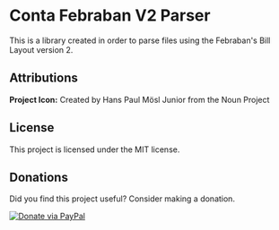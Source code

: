 Conta Febraban V2 Parser
=============================

This is a library created in order to parse files using the Febraban's Bill Layout version 2.

Attributions
---------------
**Project Icon:** Created by Hans Paul Mösl Junior from the Noun Project


License
------------
This project is licensed under the MIT license.


## Donations

Did you find this project useful? Consider making a donation.

[![Donate via PayPal](https://www.paypalobjects.com/en_US/i/btn/btn_donateCC_LG.gif)](https://www.paypal.com/cgi-bin/webscr?cmd=_s-xclick&hosted_button_id=4K22SYGEXCS6Q)
